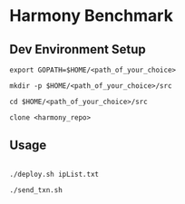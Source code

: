 # Harmony Benchmark

## Dev Environment Setup


```
export GOPATH=$HOME/<path_of_your_choice>

mkdir -p $HOME/<path_of_your_choice>/src

cd $HOME/<path_of_your_choice>/src

clone <harmony_repo>
```
## Usage
```

./deploy.sh ipList.txt

./send_txn.sh
```








